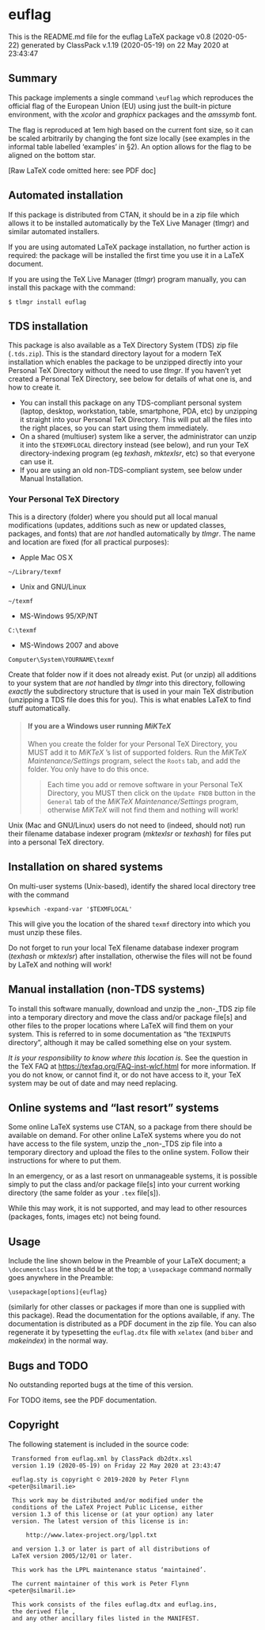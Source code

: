 
[//]: # (euflag LaTeX package)

# euflag

This is the README.md file for the euflag LaTeX package v0.8 (2020-05-22)
generated by ClassPack v.1.19 (2020-05-19) on 22 May 2020 at 23:43:47 

## Summary

This package implements a single command `\euflag` which reproduces the
official flag of the European Union (EU) using just the built-in picture
environment, with the _xcolor_ and _graphicx_ packages and the _amssymb_
font.

The flag is reproduced at 1em high based on the current font size, so it
can be scaled arbitrarily by changing the font size locally (see
examples in the informal table labelled ‘examples’ in §2). An option
allows for the flag to be aligned on the bottom star.

[Raw LaTeX code omitted here: see PDF doc]


## Automated installation

If this package is distributed from CTAN, it should be in a zip file
which allows it to be installed automatically by the TeX Live Manager
(tlmgr) and similar automated installers.

If you are using automated LaTeX package installation, no further action
is required: the package will be installed the first time you use it in
a LaTeX document.

If you are using the TeX Live Manager (_tlmgr_) program manually, you
can install this package with the command:

    $ tlmgr install euflag


## TDS installation

This package is also available as a TeX Directory System (TDS) zip file
(`.tds.zip`). This is the standard directory layout for a modern TeX
installation which enables the package to be unzipped directly into your
Personal TeX Directory without the need to use _tlmgr_. If you haven’t
yet created a Personal TeX Directory, see below for details of what one
is, and how to create it.
  *  You can install this package on any TDS-compliant personal system
(laptop, desktop, workstation, table, smartphone, PDA, etc) by unzipping
it straight into your Personal TeX Directory. This will put all the
files into the right places, so you can start using them immediately.
  *  On a shared (multiuser) system like a server, the administrator can
unzip it into the `$TEXMFLOCAL` directory instead (see below), and run
your TeX directory-indexing program (eg _texhash_, _mktexlsr_, etc) so
that everyone can use it.
  *  If you are using an old non-TDS-compliant system, see below under Manual
Installation.

### Your Personal TeX Directory

This is a directory (folder) where you should put all local manual
modifications (updates, additions such as new or updated classes,
packages, and fonts) that are _not_ handled automatically by _tlmgr_.
The name and location are fixed (for all practical purposes):
  *  Apple Mac OS X

    ~/Library/texmf
  *  Unix and GNU/Linux

    ~/texmf
  *  MS-Windows 95/XP/NT

    C:\texmf
  *  MS-Windows 2007 and above

    Computer\System\YOURNAME\texmf

Create that folder now if it does not already exist. Put (or unzip) all
additions to your system that are _not_ handled by _tlmgr_ into this
directory, following _exactly_ the subdirectory structure that is used
in your main TeX distribution (unzipping a TDS file does this for you).
This is what enables LaTeX to find stuff automatically.


> ####  If you are a Windows user running _MiKTeX_
> When you create the folder for your Personal TeX Directory, you MUST add it to _MiKTeX_ ’s list of supported folders. Run the _MiKTeX Maintenance/Settings_ program, select the `Roots` tab, and add the folder. You only have to do this once.
> > Each time you add or remove software in your Personal TeX Directory, you MUST then click on the `Update FNDB` button in the `General` tab of the _MiKTeX Maintenance/Settings_ program, otherwise _MiKTeX_ will not find them and nothing will work!
> 

Unix (Mac and GNU/Linux) users do not need to (indeed, should not) run
their filename database indexer program (_mktexlsr_ or _texhash_) for
files put into a personal TeX directory.


## Installation on shared systems

On multi-user systems (Unix-based), identify the shared local directory
tree with the command

    kpsewhich -expand-var '$TEXMFLOCAL'

This will give you the location of the shared `texmf` directory into
which you must unzip these files.

Do not forget to run your local TeX filename database indexer program
(_texhash_ or _mktexlsr_) after installation, otherwise the files will
not be found by LaTeX and nothing will work!


## Manual installation (non-TDS systems)

To install this software manually, download and unzip the _non-_TDS zip
file into a temporary directory and move the class and/or package
file[s] and other files to the proper locations where LaTeX will find
them on your system. This is referred to in some documentation as “the
`TEXINPUTS` directory”, although it may be called something else on your
system.

_It is your responsibility to know where this location is._ See the
question in the TeX FAQ at https://texfaq.org/FAQ-inst-wlcf.html for
more information. If you do not know, or cannot find it, or do not have
access to it, your TeX system may be out of date and may need replacing.



## Online systems and “last resort” systems

Some online LaTeX systems use CTAN, so a package from there should be
available on demand. For other online LaTeX systems where you do not
have access to the file system, unzip the _non-_TDS zip file into a
temporary directory and upload the files to the online system. Follow
their instructions for where to put them.

In an emergency, or as a last resort on unmanageable systems, it is
possible simply to put the class and/or package file[s] into your
current working directory (the same folder as your `.tex` file[s]).

While this may work, it is not supported, and may lead to other
resources (packages, fonts, images etc) not being found.


## Usage

Include the line shown below in the Preamble of your LaTeX document; a
`\documentclass` line should be at the top; a `\usepackage` command
normally goes anywhere in the Preamble:

    \usepackage[options]{euflag}

(similarly for other classes or packages if more than one is supplied
with this package). Read the documentation for the options available, if
any. The documentation is distributed as a PDF document in the zip file.
You can also regenerate it by typesetting the `euflag.dtx` file with
`xelatex` (and `biber` and _makeindex_) in the normal way.


## Bugs and TODO

No outstanding reported bugs at the time of this version.

For TODO items, see the PDF documentation.


## Copyright

The following statement is included in the source code:

     Transformed from euflag.xml by ClassPack db2dtx.xsl
     version 1.19 (2020-05-19) on Friday 22 May 2020 at 23:43:47
    
     euflag.sty is copyright © 2019-2020 by Peter Flynn <peter@silmaril.ie>
    
     This work may be distributed and/or modified under the
     conditions of the LaTeX Project Public License, either
     version 1.3 of this license or (at your option) any later
     version. The latest version of this license is in:
    
         http://www.latex-project.org/lppl.txt
    
     and version 1.3 or later is part of all distributions of
     LaTeX version 2005/12/01 or later.
    
     This work has the LPPL maintenance status ‘maintained’.
     
     The current maintainer of this work is Peter Flynn <peter@silmaril.ie>
    
     This work consists of the files euflag.dtx and euflag.ins,
     the derived file , 
     and any other ancillary files listed in the MANIFEST.
    

